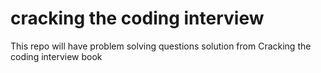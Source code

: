 # cracking the coding interview
This repo will have problem solving questions solution from Cracking the coding interview book